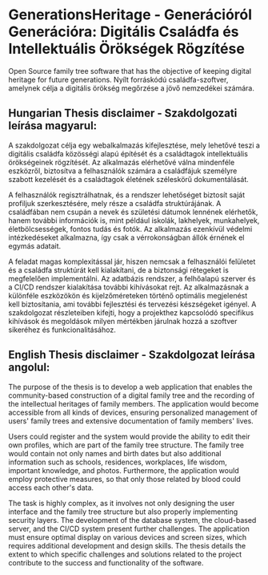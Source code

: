 # GenerationsHeritage - Generációról Generációra: Digitális Családfa és Intellektuális Örökségek Rögzítése
Open Source family tree software that has the objective of keeping digital heritage for future generations.
Nyílt forráskódú családfa-szoftver, amelynek célja a digitális örökség megőrzése a jövő nemzedékei számára.

## Hungarian Thesis disclaimer - Szakdolgozati leírása magyarul:
A szakdolgozat célja egy webalkalmazás kifejlesztése, mely lehetővé teszi a digitális családfa közösségi alapú építését és a családtagok intellektuális örökségeinek
rögzítését. Az alkalmazás elérhetővé válna mindenféle eszközről, biztosítva a felhasználók számára a családfájuk személyre szabott kezelését és a családtagok életének
széleskörű dokumentálását.

A felhasználók regisztrálhatnak, és a rendszer lehetőséget biztosít saját profiljuk szerkesztésére, mely része a családfa struktúrájának. A családfában nem csupán a
nevek és születési dátumok lennének elérhetők, hanem további információk is, mint például iskolák, lakhelyek, munkahelyek, életbölcsességek, fontos tudás és fotók.
Az alkalmazás ezenkívül védelmi intézkedéseket alkalmazna, így csak a vérrokonságban állók érnének el egymás adatait.

A feladat magas komplexitással jár, hiszen nemcsak a felhasználói felületet és a családfa struktúrát kell kialakítani, de a biztonsági rétegeket is megfelelően implementálni.
Az adatbázis rendszer, a felhőalapú szerver és a CI/CD rendszer kialakítása további kihívásokat rejt. Az alkalmazásnak a különféle eszközökön és kijelzőméreteken
történő optimális megjelenést kell biztosítania, ami további fejlesztési és tervezési készségeket igényel. A szakdolgozat részleteiben kifejti, hogy a projekthez kapcsolódó
specifikus kihívások és megoldások milyen mértékben járulnak hozzá a szoftver sikeréhez és funkcionalitásához.

## English Thesis disclaimer - Szakdolgozat leírása angolul:
The purpose of the thesis is to develop a web application that enables the community-based construction of a digital family tree and the recording of the intellectual heritages of family members. The application would become accessible from all kinds of devices, ensuring personalized management of users' family trees and extensive documentation of family members' lives.

Users could register and the system would provide the ability to edit their own profiles, which are part of the family tree structure. The family tree would contain not only names and birth dates but also additional information such as schools, residences, workplaces, life wisdom, important knowledge, and photos. Furthermore, the application would employ protective measures, so that only those related by blood could access each other's data.

The task is highly complex, as it involves not only designing the user interface and the family tree structure but also properly implementing security layers. The development of the database system, the cloud-based server, and the CI/CD system present further challenges. The application must ensure optimal display on various devices and screen sizes, which requires additional development and design skills. The thesis details the extent to which specific challenges and solutions related to the project contribute to the success and functionality of the software.
